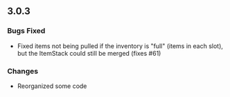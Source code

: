 ## 3.0.3
### Bugs Fixed
- Fixed items not being pulled if the inventory is "full" (items in each slot), but the ItemStack could still be merged (fixes #61)

### Changes
- Reorganized some code